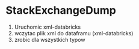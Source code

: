 # StackExchangeDump
1. Uruchomic xml-databricks
2. wczytac plik xml do dataframu (xml-databricks)
3. zrobic dla wszystkich typow


